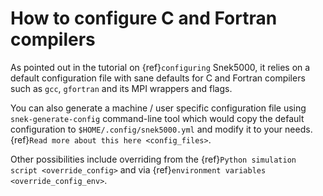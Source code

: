 # How to configure C and Fortran compilers

As pointed out in the tutorial on {ref}`configuring` Snek5000, it relies on a
default configuration file with sane defaults for C and Fortran compilers such
as `gcc`, `gfortran` and its MPI wrappers and flags.

You can also generate a machine / user specific configuration file using
`snek-generate-config` command-line tool which would copy the default
configuration to `$HOME/.config/snek5000.yml` and modify it to your needs.
{ref}`Read more about this here <config_files>`.

Other possibilities include overriding from the {ref}`Python simulation script <override_config>` and via {ref}`environment variables <override_config_env>`.
